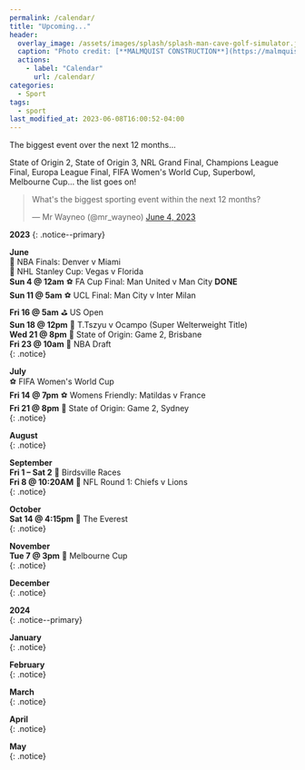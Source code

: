 ```yaml
---
permalink: /calendar/
title: "Upcoming..."
header:
  overlay_image: /assets/images/splash/splash-man-cave-golf-simulator.jpg
  caption: "Photo credit: [**MALMQUIST CONSTRUCTION**](https://malmquist.com)"
  actions:
    - label: "Calendar"
      url: /calendar/
categories:
  - Sport
tags:
  - sport
last_modified_at: 2023-06-08T16:00:52-04:00
---
```


The biggest event over the next 12 months... 

State of Origin 2, State of Origin 3, NRL Grand Final, Champions League Final, Europa League Final, FIFA Women's World Cup, Superbowl, Melbourne Cup... the list goes on!

<blockquote class="twitter-tweet"><p lang="en" dir="ltr">What&#39;s the biggest sporting event within the next 12 months?</p>&mdash; Mr Wayneo (@mr_wayneo) <a href="https://twitter.com/mr_wayneo/status/1665334216832299008?ref_src=twsrc%5Etfw">June 4, 2023</a></blockquote> <script async src="https://platform.twitter.com/widgets.js" charset="utf-8"></script>

**2023** 
{: .notice--primary}

**June**            
:basketball: NBA Finals: Denver v Miami    
:ice_hockey: NHL Stanley Cup: Vegas v Florida    
**Sun 4 @ 12am** :soccer: FA Cup Final: Man United v Man City **DONE**    
**Sun 11 @ 5am** :soccer: UCL Final: Man City v Inter Milan  
**Fri 16 @ 5am** :golf: US Open       
**Sun 18 @ 12pm** :boxing_glove: T.Tszyu v Ocampo (Super Welterweight Title)         
**Wed 21 @ 8pm** :rugby_football: State of Origin: Game 2, Brisbane             
**Fri 23 @ 10am** :basketball: NBA Draft       
{: .notice}

**July**      
:soccer: FIFA Women's World Cup  
**Fri 14 @ 7pm** :soccer: Womens Friendly: Matildas v France      
**Fri 21 @ 8pm** :rugby_football: State of Origin: Game 2, Sydney               
{: .notice}

**August**      
{: .notice}

**September**    
**Fri 1 – Sat 2** :horse_racing: Birdsville Races  
**Fri 8 @ 10:20AM** :football: NFL Round 1: Chiefs v Lions      
{: .notice}

**October**      
**Sat 14 @ 4:15pm** :horse_racing: The Everest    
{: .notice}

**November**      
**Tue 7 @ 3pm** :horse_racing: Melbourne Cup     
{: .notice}

**December**      
{: .notice}

**2024**      
{: .notice--primary}

**January**      
{: .notice}

**February**      
{: .notice}

**March**      
{: .notice}

**April**      
{: .notice}

**May**      
{: .notice}

